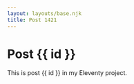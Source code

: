 ```yaml
---
layout: layouts/base.njk
title: Post 1421
---
```


# Post {{ id }}

This is post {{ id }} in my Eleventy project.
